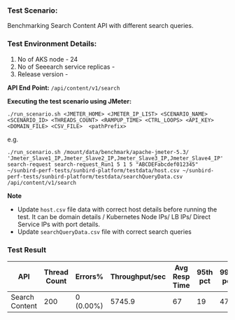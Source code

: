 ### Test Scenario:

Benchmarking Search Content API with different search queries.


### Test Environment Details:
1. No of AKS node - 24
2. No of Seeearch service replicas - 
3. Release version -


**API End Point:** 
`/api/content/v1/search`


**Executing the test scenario using JMeter:**

```./run_scenario.sh <JMETER_HOME> <JMETER_IP_LIST> <SCENARIO_NAME> <SCENARIO_ID> <THREADS_COUNT> <RAMPUP_TIME> <CTRL_LOOPS> <API_KEY> <DOMAIN_FILE> <CSV_FILE>  <pathPrefix>```

e.g.

```./run_scenario.sh /mount/data/benchmark/apache-jmeter-5.3/ 'Jmeter_Slave1_IP,Jmeter_Slave2_IP,Jmeter_Slave3_IP,Jmeter_Slave4_IP' search-request search-request_Run1 5 1 5 "ABCDEFabcdef012345" ~/sunbird-perf-tests/sunbird-platform/testdata/host.csv ~/sunbird-perf-tests/sunbird-platform/testdata/searchQueryData.csv /api/content/v1/search```


**Note**
- Update `host.csv` file data with correct host details before running the test. It can be domain details / Kubernetes Node IPs/ LB IPs/ Direct Service IPs with port details.
- Update `searchQueryData.csv` file with correct search queries

### Test Result

| API             | Thread Count  | Errors%   | Throughput/sec  |Avg Resp Time |   95th pct  |  99th pct   |
| --------------- | ------------- | --------- | --------------- |--------------|-------------|-------------|
| Search Content  | 200           | 0 (0.00%) | 5745.9          |67            |19           | 47          |
